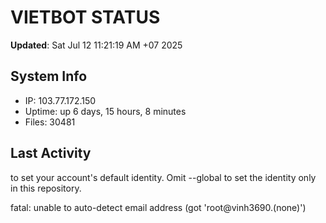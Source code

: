# VIETBOT STATUS
**Updated**: Sat Jul 12 11:21:19 AM +07 2025

## System Info
- IP: 103.77.172.150
- Uptime: up 6 days, 15 hours, 8 minutes
- Files: 30481

## Last Activity

to set your account's default identity.
Omit --global to set the identity only in this repository.

fatal: unable to auto-detect email address (got 'root@vinh3690.(none)')
